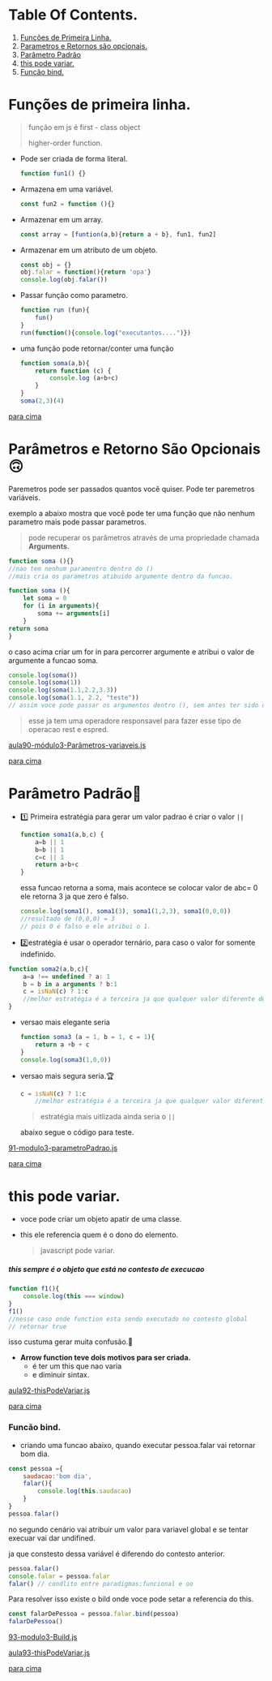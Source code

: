 # Table Of Contents.

1. [Funções de Primeira Linha.](#funções-de-primeira-linha.)
2. [Parametros e Retornos são opcionais.](#parâmetros-e-retorno-são-opcionais)
3. [Parâmetro Padrão](#parâmetro-padrão)
4. [this pode variar.](#this-pode-variar.)
5. [Funcão bind.](#funcão-bind.)



# Funções de primeira linha.



> função em js é first - class object
>
> higher-order function.

* Pode ser criada de forma literal.

  ```javascript
  function fun1() {}
  ```

* Armazena em uma variável.

  ```javascript
  const fun2 = function (){}
  ```

* Armazenar em um array.

  ```javascript
  const array = [funtion(a,b){return a + b}, fun1, fun2]
  ```

* Armazenar em um atributo de um objeto.

  ```javascript
  const obj = {}
  obj.falar = function(){return 'opa'}
  console.log(obj.falar())
  ```

* Passar função como parametro.

  ``` javascript
  function run (fun){
      fun()
  }
  run(function(){console.log("executantos....")})
  ```

* uma função pode retornar/conter uma função

  ```javascript
  function soma(a,b){
      return function (c) {
          console.log (a+b+c)
      }
  }
  soma(2,3)(4)
  ```


[para cima](#table-of-contents.)

#  Parâmetros e Retorno São Opcionais🙃

Paremetros pode ser passados quantos você quiser.
Pode ter paremetros variáveis.

exemplo a abaixo mostra que você pode ter uma função que não nenhum parametro mais pode passar parametros.

> pode recuperar os parâmetros através de uma propriedade chamada **Arguments.** 

```javascript
function soma (){}
//nao tem nenhum paramentro dentro do ()
//mais cria os parametros atibuido argumente dentro da funcao.
```

```javascript
function soma (){
    let soma = 0
    for (i in arguments){
        soma += arguments[i]
    }
return soma
}
```

o caso acima criar um for in para percorrer argumente e atribui o valor de argumente a funcao soma.

```javascript
console.log(soma())
console.log(soma(1))
console.log(soma(1.1,2.2,3.3))
console.log(soma(1.1, 2.2, "teste"))
// assim voce pode passar os argumentos dentro (), sem antes ter sido declarados na criacao.

```

> esse ja tem uma operadore responsavel para fazer esse tipo de operacao
> rest e espred.

 [aula90-módulo3-Parâmetros-variaveis.js](../../Aula./Modulo3/aula90-módulo3-Parâmetros-variaveis.js) 

[para cima](#table-of-contents.)

# Parâmetro Padrão🦧

* 1️⃣ Primeira estratégia para gerar um valor padrao é criar o valor `||`

  ```javascript
  function soma1(a,b,c) {
      a=b || 1
      b=b || 1
      c=c || 1
      return a+b+c
  }
  ```

  essa funcao retorna a soma, mais acontece se colocar valor de abc= 0 ele retorna 3 ja que zero é falso.

  ```javascript
  console.log(soma1(), soma1(3), soma1(1,2,3), soma1(0,0,0))
  //resultado de (0,0,0) = 3
  // pois 0 é falso e ele atribui o 1.
  ```

*  2️⃣estratégia é usar o operador ternário, para caso o valor for somente indefinido.

  ```javascript
  function soma2(a,b,c){
      a=a !== undefined ? a: 1
      b = b in a arguments ? b:1
      c = isNaN(c) ? 1:c
      //melhor estratégia é a terceira ja que qualquer valor diferente de numero vai ser valor padrao.
  }
  ```

* versao mais elegante seria 

  ```javascript
  function soma3 (a = 1, b = 1, c = 1){
      return a +b + c
  }
  console.log(soma3(1,0,0))
  ```

* versao mais segura seria.🏆️

  ```javascript
  c = isNaN(c) ? 1:c
      //melhor estratégia é a terceira ja que qualquer valor diferente de numero vai ser valor padrao.
  ```

  > estratégia mais uitlizada ainda seria o `||`

  abaixo segue o código para teste.


 [91-modulo3-parametroPadrao.js](../../Aula./Modulo3/91-modulo3-parametroPadrao.js) 

[para cima](#table-of-contents.)

# this pode variar.

* voce pode criar um objeto apatir de uma classe.

* this ele referencia quem é o dono do elemento.

  > javascript pode variar.

##### this sempre é o objeto que está no contesto de execucao

```javascript
function f1(){
    console.log(this === window)
}
f1()
//nesse caso onde function esta sendo executado no contesto global
// retornar true
```

isso custuma gerar muita confusão.🤔

* **Arrow function teve dois motivos para ser criada.**
  * é ter um this que nao varia
  * e diminuir sintax.

 [aula92-thisPodeVariar.js](../../Aula./Modulo3/aula92-thisPodeVariar.js) 

[para cima](#table-of-contents.)

### Funcão bind.

* criando uma funcao abaixo, quando executar pessoa.falar vai retornar bom dia.

```javascript
const pessoa ={
    saudacao:'bom dia',
    falar(){
        console.log(this.saudacao)
    }
}
pessoa.falar()
```

no segundo cenário vai atribuir um valor para variavel global e se tentar execuar vai dar undifined.

ja que constesto dessa variável é diferendo do contesto anterior.

```javascript
pessoa.falar()
console.falar = pessoa.falar
falar() // condlito entre paradigmas:funcional e oo
```

Para resolver isso existe o bild onde voce pode setar a referencia do this.

```javascript
const falarDePessoa = pessoa.falar.bind(pessoa)
falarDePessoa()
```



[93-modulo3-Build.js](../../Aula./Modulo3/93-modulo3-Build.js) 

[aula93-thisPodeVariar.js](../../Aula./Modulo3/aula93-thisPodeVariar.js) 

[para cima](#table-of-contents.)

